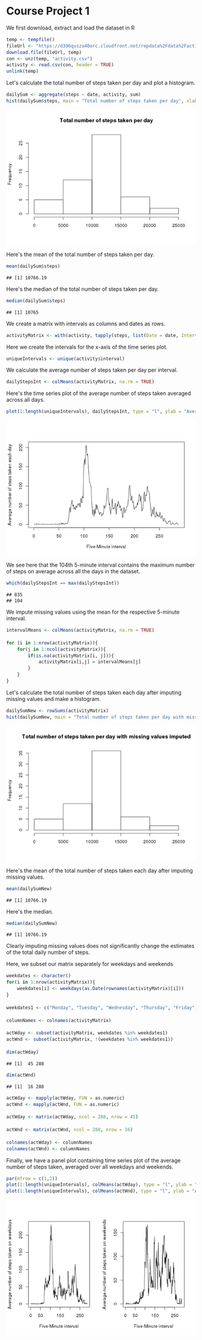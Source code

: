 

Course Project 1
================

We first download, extract and load the dataset in R

```r
temp <- tempfile()
fileUrl <- "https://d396qusza40orc.cloudfront.net/repdata%2Fdata%2Factivity.zip"
download.file(fileUrl, temp)
con <- unz(temp, "activity.csv")
activity <- read.csv(con, header = TRUE)
unlink(temp)
```

Let's calculate the total number of steps taken per day and plot a histogram.


```r
dailySum <- aggregate(steps ~ date, activity, sum)
hist(dailySum$steps, main = "Total number of steps taken per day", xlab="")
```

![](PA1_template_files/figure-html/total_number_of_steps_per_day_histogram-1.png)<!-- -->

Here's the mean of the total number of steps taken per day.


```r
mean(dailySum$steps)
```

```
## [1] 10766.19
```

Here's the median of the total number of steps taken per day.


```r
median(dailySum$steps)
```

```
## [1] 10765
```

We create a matrix with intervals as columns and dates as rows.

```r
activityMatrix <- with(activity, tapply(steps, list(Date = date, Interval = as.factor(interval)), sum))
```

Here we create the intervals for the x-axis of the time series plot.

```r
uniqueIntervals <- unique(activity$interval)
```

We calculate the average number of steps taken per day per interval.

```r
dailyStepsInt <- colMeans(activityMatrix, na.rm = TRUE)
```

Here's the time series plot of the average number of steps taken averaged across all days.

```r
plot(1:length(uniqueIntervals), dailyStepsInt, type = "l", ylab = "Average number of steps taken each day", xlab = "Five-Minute interval")
```

![](PA1_template_files/figure-html/average_steps_per_day_plot-1.png)<!-- -->

We see here that the 104th 5-minute interval contains the maximum number of steps on average across all the days in the dataset.

```r
which(dailyStepsInt == max(dailyStepsInt))
```

```
## 835 
## 104
```

We impute missing values using the mean for the respective 5-minute interval.

```r
intervalMeans <- colMeans(activityMatrix, na.rm = TRUE)

for (i in 1:nrow(activityMatrix)){
    for(j in 1:ncol(activityMatrix)){
        if(is.na(activityMatrix[i, j])){
            activityMatrix[i,j] = intervalMeans[j]  
        } 
    }
}
```

Let's calculate the total number of steps taken each day after imputing missing values and make a histogram.

```r
dailySumNew <- rowSums(activityMatrix)
hist(dailySumNew, main = "Total number of steps taken per day with missing values imputed", xlab = "")
```

![](PA1_template_files/figure-html/total_steps_per_day_imputed-1.png)<!-- -->

Here's the mean of the total number of steps taken each day after imputing missing values.

```r
mean(dailySumNew)
```

```
## [1] 10766.19
```

Here's the median.

```r
median(dailySumNew)
```

```
## [1] 10766.19
```

Clearly imputing missing values does not significantly change the estimates of the total daily number of steps.

Here, we subset our matrix separately for weekdays and weekends 

```r
weekdates <- character()
for(i in 1:nrow(activityMatrix)){
    weekdates[i] <- weekdays(as.Date(rownames(activityMatrix)[i]))
}

weekdates1 <- c("Monday", "Tuesday", "Wednesday", "Thursday", "Friday")

columnNames <- colnames(activityMatrix)

actWday <- subset(activityMatrix, weekdates %in% weekdates1)
actWnd <- subset(activityMatrix, !(weekdates %in% weekdates1))

dim(actWday)
```

```
## [1]  45 288
```

```r
dim(actWnd)
```

```
## [1]  16 288
```

```r
actWday <- mapply(actWday, FUN = as.numeric)
actWnd <- mapply(actWnd, FUN = as.numeric)

actWday <- matrix(actWday, ncol = 288, nrow = 45)

actWnd <- matrix(actWnd, ncol = 288, nrow = 16)

colnames(actWday) <- columnNames
colnames(actWnd) <- columnNames
```

Finally, we have a panel plot containing time series plot of the average number of steps taken, averaged over all weekdays and weekends.

```r
par(mfrow = c(1,2))
plot(1:length(uniqueIntervals), colMeans(actWday), type = "l", ylab = "Average number of steps taken on weekdays", xlab = "Five-Minute interval")
plot(1:length(uniqueIntervals), colMeans(actWnd), type = "l", ylab = "Average number of steps taken on weekends", xlab = "Five-Minute interval")
```

![](PA1_template_files/figure-html/panel_plot-1.png)<!-- -->
